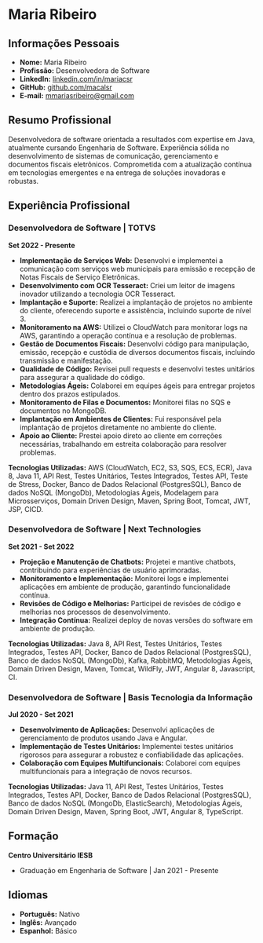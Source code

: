 # Maria Ribeiro

## Informações Pessoais

- **Nome:** Maria Ribeiro
- **Profissão:** Desenvolvedora de Software
- **LinkedIn:** [linkedin.com/in/mariacsr](https://www.linkedin.com/in/mariacsr)
- **GitHub:** [github.com/macalsr](https://github.com/macalsr)
- **E-mail:** [mmariasribeiro@gmail.com](mailto:mmariasribeiro@gmail.com)

## Resumo Profissional

Desenvolvedora de software orientada a resultados com expertise em Java, atualmente cursando Engenharia de Software. Experiência sólida no desenvolvimento de sistemas de comunicação, gerenciamento e documentos fiscais eletrônicos. Comprometida com a atualização contínua em tecnologias emergentes e na entrega de soluções inovadoras e robustas.

## Experiência Profissional

### Desenvolvedora de Software | TOTVS
**Set 2022 - Presente**

- **Implementação de Serviços Web:** Desenvolvi e implementei a comunicação com serviços web municipais para emissão e recepção de Notas Fiscais de Serviço Eletrônicas.
- **Desenvolvimento com OCR Tesseract:** Criei um leitor de imagens inovador utilizando a tecnologia OCR Tesseract.
- **Implantação e Suporte:** Realizei a implantação de projetos no ambiente do cliente, oferecendo suporte e assistência, incluindo suporte de nível 3.
- **Monitoramento na AWS:** Utilizei o CloudWatch para monitorar logs na AWS, garantindo a operação contínua e a resolução de problemas.
- **Gestão de Documentos Fiscais:** Desenvolvi código para manipulação, emissão, recepção e custódia de diversos documentos fiscais, incluindo transmissão e manifestação.
- **Qualidade de Código:** Revisei pull requests e desenvolvi testes unitários para assegurar a qualidade do código.
- **Metodologias Ágeis:** Colaborei em equipes ágeis para entregar projetos dentro dos prazos estipulados.
- **Monitoramento de Filas e Documentos:** Monitorei filas no SQS e documentos no MongoDB.
- **Implantação em Ambientes de Clientes:** Fui responsável pela implantação de projetos diretamente no ambiente do cliente.
- **Apoio ao Cliente:** Prestei apoio direto ao cliente em correções necessárias, trabalhando em estreita colaboração para resolver problemas.

**Tecnologias Utilizadas:** AWS (CloudWatch, EC2, S3, SQS, ECS, ECR), Java 8, Java 11, API Rest, Testes Unitários, Testes Integrados, Testes API, Teste de Stress, Docker, Banco de Dados Relacional (PostgresSQL), Banco de dados NoSQL (MongoDb), Metodologias Ágeis, Modelagem para Microsserviços, Domain Driven Design, Maven, Spring Boot, Tomcat, JWT, JSP, CICD.

### Desenvolvedora de Software | Next Technologies
**Set 2021 - Set 2022**

- **Projeção e Manutenção de Chatbots:** Projetei e mantive chatbots, contribuindo para experiências de usuário aprimoradas.
- **Monitoramento e Implementação:** Monitorei logs e implementei aplicações em ambiente de produção, garantindo funcionalidade contínua.
- **Revisões de Código e Melhorias:** Participei de revisões de código e melhorias nos processos de desenvolvimento.
- **Integração Contínua:** Realizei deploy de novas versões do software em ambiente de produção.

**Tecnologias Utilizadas:** Java 8, API Rest, Testes Unitários, Testes Integrados, Testes API, Docker, Banco de Dados Relacional (PostgresSQL), Banco de dados NoSQL (MongoDb), Kafka, RabbitMQ, Metodologias Ágeis, Domain Driven Design, Maven, Tomcat, WildFly, JWT, Angular 8, Javascript, CI.

### Desenvolvedora de Software | Basis Tecnologia da Informação
**Jul 2020 - Set 2021**

- **Desenvolvimento de Aplicações:** Desenvolvi aplicações de gerenciamento de produtos usando Java e Angular.
- **Implementação de Testes Unitários:** Implementei testes unitários rigorosos para assegurar a robustez e confiabilidade das aplicações.
- **Colaboração com Equipes Multifuncionais:** Colaborei com equipes multifuncionais para a integração de novos recursos.

**Tecnologias Utilizadas:** Java 11, API Rest, Testes Unitários, Testes Integrados, Testes API, Docker, Banco de Dados Relacional (PostgresSQL), Banco de dados NoSQL (MongoDb, ElasticSearch), Metodologias Ágeis, Domain Driven Design, Maven, Spring Boot, JWT, Angular 8, TypeScript.

## Formação

**Centro Universitário IESB**
- Graduação em Engenharia de Software | Jan 2021 - Presente

## Idiomas

- **Português:** Nativo
- **Inglês:** Avançado
- **Espanhol:** Básico
